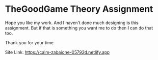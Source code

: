 # TheGoodGame Theory Assignment

Hope you like my work. And I haven't done much designing is this assignment. But if that is something you want me to do then I can do that too.

Thank you for your time.

Site Link: https://calm-zabaione-05792d.netlify.app
